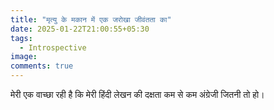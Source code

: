 ```yaml
---
title: "मृत्यु के मकान में एक जरोखा जीवंतता का"
date: 2025-01-22T21:00:55+05:30
tags:
  - Introspective
image:
comments: true
---
```

मेरी एक वाच्छा रही है कि मेरी हिंदी लेखन की दक्षता कम से कम अंग्रेजी जितनी तो हो। 
